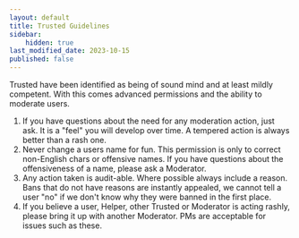 ```yaml
---
layout: default
title: Trusted Guidelines
sidebar:
    hidden: true
last_modified_date: 2023-10-15
published: false
---
```



Trusted have been identified as being of sound mind and at least mildly competent. With this comes advanced permissions and the ability to moderate users. 

1. If you have questions about the need for any moderation action, just ask. It is a "feel" you will develop over time. A tempered action is always better than a rash one.
2. Never change a users name for fun. This permission is only to correct non-English chars or offensive names. If you have questions about the offensiveness of a name, please ask a Moderator.
3. Any action taken is audit-able. Where possible always include a reason. Bans that do not have reasons are instantly appealed, we cannot tell a user "no" if we don't know why they were banned in the first place.
4. If you believe a user, Helper, other Trusted or Moderator is acting rashly, please bring it up with another Moderator. PMs are acceptable for issues such as these. 
